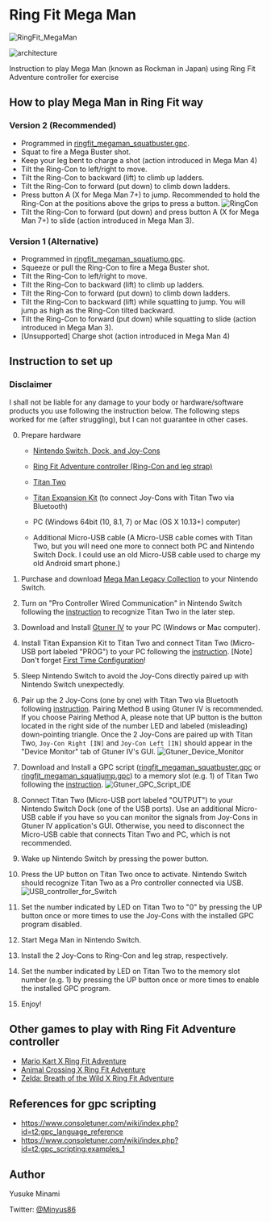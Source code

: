 # Ring Fit Mega Man

![RingFit_MegaMan](img/RingFit_MegaMan.jpg)

![architecture](img/architecture.drawio.svg)

Instruction to play Mega Man (known as Rockman in Japan) using Ring Fit Adventure controller for exercise

## How to play Mega Man in Ring Fit way


### Version 2 (Recommended)

- Programmed in [ringfit_megaman_squatbuster.gpc](https://github.com/Minyus/RingFit_MegaMan/blob/master/ringfit_megaman_squatbuster.gpc).
- Squat to fire a Mega Buster shot.
- Keep your leg bent to charge a shot (action introduced in Mega Man 4)
- Tilt the Ring-Con to left/right to move.
- Tilt the Ring-Con to backward (lift) to climb up ladders.
- Tilt the Ring-Con to forward (put down) to climb down ladders.
- Press button A (X for Mega Man 7+) to jump. Recommended to hold the Ring-Con at the positions above the grips to press a button.
![RingCon](img/RingCon.jpg)
- Tilt the Ring-Con to forward (put down) and press button A (X for Mega Man 7+) to slide (action introduced in Mega Man 3).

### Version 1 (Alternative)

- Programmed in [ringfit_megaman_squatjump.gpc](https://github.com/Minyus/RingFit_MegaMan/blob/master/ringfit_megaman_squatjump.gpc).
- Squeeze or pull the Ring-Con to fire a Mega Buster shot.
- Tilt the Ring-Con to left/right to move. 
- Tilt the Ring-Con to backward (lift) to climb up ladders.
- Tilt the Ring-Con to forward (put down) to climb down ladders.
- Tilt the Ring-Con to backward (lift) while squatting to jump. You will jump as high as the Ring-Con tilted backward.
- Tilt the Ring-Con to forward (put down) while squatting to slide (action introduced in Mega Man 3).
- [Unsupported] Charge shot (action introduced in Mega Man 4)


## Instruction to set up

### Disclaimer

I shall not be liable for any damage to your body or hardware/software products you use following the instruction below.
The following steps worked for me (after struggling), but I can not guarantee in other cases.

0. Prepare hardware

    - [Nintendo Switch, Dock, and Joy-Cons](https://www.nintendo.com/switch/)
    - [Ring Fit Adventure controller (Ring-Con and leg strap)](https://www.nintendo.com/games/detail/ring-fit-adventure-switch/)

    - [Titan Two](https://www.consoletuner.com/products/titan-two/)
    - [Titan Expansion Kit](https://www.consoletuner.com/products/titan-two/) (to connect Joy-Cons with Titan Two via Bluetooth)

    - PC (Windows 64bit (10, 8.1, 7) or Mac (OS X 10.13+) computer)
    - Additional Micro-USB cable (A Micro-USB cable comes with Titan Two, but you will need one more to connect both PC and 
    Nintendo Switch Dock. I could use an old Micro-USB cable used to charge my old Android smart phone.)

1. Purchase and download [Mega Man Legacy Collection](https://www.nintendo.com/games/detail/mega-man-legacy-collection-switch/) to your Nintendo Switch.

2. Turn on "Pro Controller Wired Communication" in Nintendo Switch following the [instruction](https://www.nintendo.co.uk/Support/Nintendo-Switch/How-to-Enable-Disable-Nintendo-Switch-Pro-Controller-Wired-Communication-1516284.html) to recognize Titan Two in the later step.

3. Download and Install [Gtuner IV](https://www.consoletuner.com/downloads/?) to your PC (Windows or Mac computer).

4. Install Titan Expansion Kit to Titan Two and connect Titan Two (Micro-USB port labeled "PROG") to your PC following the [instruction](https://www.consoletuner.com/wiki/index.php?id=t2:expansion_kit). [Note] Don't forget [First Time Configuration](https://www.consoletuner.com/wiki/index.php?id=t2:expansion_kit#first_time_configuration)!

5. Sleep Nintendo Switch to avoid the Joy-Cons directly paired up with Nintendo Switch unexpectedly. 

6. Pair up the 2 Joy-Cons (one by one) with Titan Two via Bluetooth following [instruction](https://www.consoletuner.com/wiki/index.php?id=t2:usage_guides:controllers:switch). Pairing Method B using Gtuner IV is recommended. If you choose Pairing Method A, please note that UP button is the button located in the right side of the number LED and labeled (misleading) down-pointing triangle. Once the 2 Joy-Cons are paired up with Titan Two, `Joy-Con Right [IN]` and `Joy-Con Left [IN]` should appear in the "Device Monitor" tab of Gtuner IV's GUI.
![Gtuner_Device_Monitor](img/Gtuner_Device_Monitor.png)

7. Download and Install a GPC script ([ringfit_megaman_squatbuster.gpc](https://github.com/Minyus/RingFit_MegaMan/blob/master/ringfit_megaman_squatbuster.gpc) or [ringfit_megaman_squatjump.gpc](https://github.com/Minyus/RingFit_MegaMan/blob/master/ringfit_megaman_squatjump.gpc)) to a memory slot (e.g. 1) of Titan Two following the [instruction](https://www.consoletuner.com/wiki/index.php?id=t2:gpc_scripting).
![Gtuner_GPC_Script_IDE](img/Gtuner_GPC_Script_IDE.png)

8. Connect Titan Two (Micro-USB port labeled "OUTPUT") to your Nintendo Switch Dock (one of the USB ports). Use an additional Micro-USB cable if you have so you can monitor the signals from Joy-Cons in Gtuner IV application's GUI. Otherwise, you need to disconnect the Micro-USB cable that connects Titan Two and PC, which is not recommended.

9. Wake up Nintendo Switch by pressing the power button. 

10. Press the UP button on Titan Two once to activate. Nintendo Switch should recognize Titan Two as a Pro controller connected via USB.
![USB_controller_for_Switch](img/USB_controller_for_Switch.jpg)

11. Set the number indicated by LED on Titan Two to "0" by pressing the UP button once or more times to use the Joy-Cons with the installed GPC program disabled.

12. Start Mega Man in Nintendo Switch.

13. Install the 2 Joy-Cons to Ring-Con and leg strap, respectively.

14. Set the number indicated by LED on Titan Two to the memory slot number (e.g. 1) by pressing the UP button once or more times to enable the installed GPC program.

15. Enjoy!

## Other games to play with Ring Fit Adventure controller

- [Mario Kart X Ring Fit Adventure](https://www.controllerbend.com/mariokart-ring-fit.html)
- [Animal Crossing X Ring Fit Adventure](https://www.controllerbend.com/animalcrossing_ringfit.html)
- [Zelda: Breath of the Wild X Ring Fit Adventure](https://www.controllerbend.com/ringfitbotw.html)

## References for gpc scripting

- https://www.consoletuner.com/wiki/index.php?id=t2:gpc_language_reference
- https://www.consoletuner.com/wiki/index.php?id=t2:gpc_scripting:examples_1

## Author

Yusuke Minami

Twitter: [@Minyus86](https://twitter.com/Minyus86)

